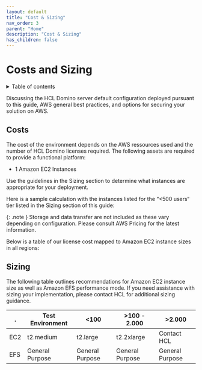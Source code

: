```yaml
---
layout: default
title: "Cost & Sizing"
nav_order: 3
parent: "Home"
description: "Cost & Sizing"
has_children: false
---
```



<h1>Costs and Sizing</h1>

<details close markdown="block">
  <summary>
    Table of contents
  </summary>
  {: .text-delta }
1. TOC
{:toc}
</details>

Discussing the HCL Domino server default configuration deployed pursuant to this guide, AWS general best practices, and options for securing your solution on AWS.

## Costs

The cost of the environment depends on the AWS ressources used and the number of HCL Domino licenses required. The following assets are required to provide a functional platform:
* 1 Amazon EC2 Instances

Use the guidelines in the Sizing section to determine what instances are appropriate for your deployment.
   
Here is a sample calculation with the instances listed for the “<500 users“ tier listed in the Sizing section of this guide: 

{: .note }
Storage and data transfer are not included as these vary depending on configuration. Please consult AWS Pricing for the latest information.

Below is a table of our license cost mapped to Amazon EC2 instance sizes in all regions:

## Sizing

The following table outlines recommendations for Amazon EC2 instance size as well as Amazon EFS performance mode. If you need assistance with sizing your implementation, please contact HCL for additional sizing guidance. 

.  | Test Environment | <100 | >100 - 2.000 | >2.000
---| --- | --- | --- | ---
EC2 | t2.medium | t2.large | t2.2xlarge | Contact HCL
EFS | General Purpose  | General Purpose  | General Purpose  | General Purpose  | 